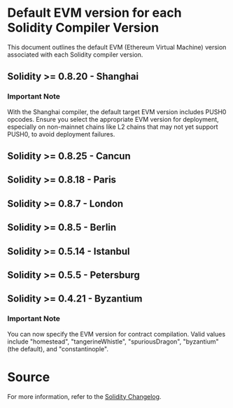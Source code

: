 # Default EVM version for each Solidity Compiler Version
This document outlines the default EVM (Ethereum Virtual Machine) version associated with each Solidity compiler version.

## Solidity >= 0.8.20 - Shanghai
### Important Note
With the Shanghai compiler, the default target EVM version includes PUSH0 opcodes. Ensure you select the appropriate EVM version for deployment, especially on non-mainnet chains like L2 chains that may not yet support PUSH0, to avoid deployment failures.

## Solidity >= 0.8.25 - Cancun
## Solidity >= 0.8.18 - Paris
## Solidity >= 0.8.7 - London
## Solidity >= 0.8.5 - Berlin
## Solidity >= 0.5.14 - Istanbul
## Solidity >= 0.5.5 - Petersburg
## Solidity >= 0.4.21 - Byzantium
### Important Note
You can now specify the EVM version for contract compilation. Valid values include "homestead", "tangerineWhistle", "spuriousDragon", "byzantium" (the default), and "constantinople".

# Source
For more information, refer to the [Solidity Changelog](https://github.com/ethereum/solidity/blob/develop/Changelog.md).

